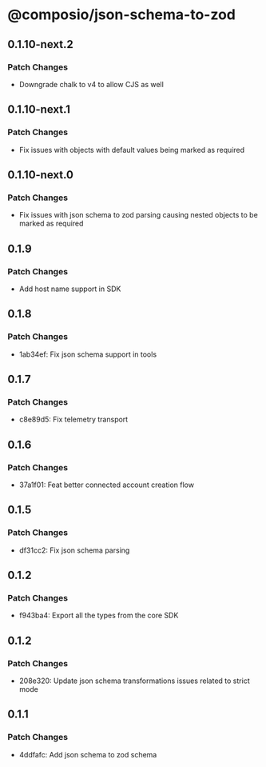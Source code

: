 # @composio/json-schema-to-zod

## 0.1.10-next.2

### Patch Changes

- Downgrade chalk to v4 to allow CJS as well

## 0.1.10-next.1

### Patch Changes

- Fix issues with objects with default values being marked as required

## 0.1.10-next.0

### Patch Changes

- Fix issues with json schema to zod parsing causing nested objects to be marked as required

## 0.1.9

### Patch Changes

- Add host name support in SDK

## 0.1.8

### Patch Changes

- 1ab34ef: Fix json schema support in tools

## 0.1.7

### Patch Changes

- c8e89d5: Fix telemetry transport

## 0.1.6

### Patch Changes

- 37a1f01: Feat better connected account creation flow

## 0.1.5

### Patch Changes

- df31cc2: Fix json schema parsing

## 0.1.2

### Patch Changes

- f943ba4: Export all the types from the core SDK

## 0.1.2

### Patch Changes

- 208e320: Update json schema transformations issues related to strict mode

## 0.1.1

### Patch Changes

- 4ddfafc: Add json schema to zod schema
